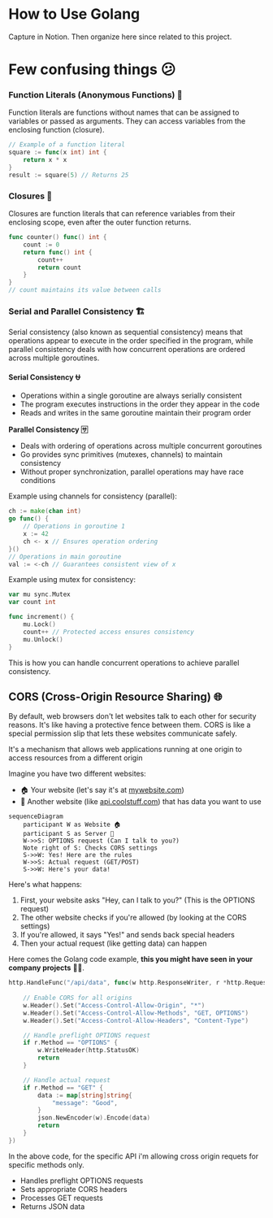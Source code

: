# How to Use Golang

Capture in Notion. Then organize here since related to this project. 

# Few confusing things 😕

### Function Literals (Anonymous Functions) 🚯

Function literals are functions without names that can be assigned to variables or passed as arguments. They can access variables from the enclosing function (closure).

```go
// Example of a function literal
square := func(x int) int {
    return x * x
}
result := square(5) // Returns 25
```

### Closures 🔐

Closures are function literals that can reference variables from their enclosing scope, even after the outer function returns.

```go
func counter() func() int {
    count := 0
    return func() int {
        count++
        return count
    }
}
// count maintains its value between calls
```

### Serial and Parallel Consistency 🏗️

Serial consistency (also known as sequential consistency) means that operations appear to execute in the order specified in the program, while parallel consistency deals with how concurrent operations are ordered across multiple goroutines.

**Serial Consistency ⛎**

- Operations within a single goroutine are always serially consistent
- The program executes instructions in the order they appear in the code
- Reads and writes in the same goroutine maintain their program order

**Parallel Consistency 🈂️**

- Deals with ordering of operations across multiple concurrent goroutines
- Go provides sync primitives (mutexes, channels) to maintain consistency
- Without proper synchronization, parallel operations may have race conditions

Example using channels for consistency (parallel):

```go
ch := make(chan int)
go func() {
    // Operations in goroutine 1
    x := 42
    ch <- x // Ensures operation ordering
}()
// Operations in main goroutine
val := <-ch // Guarantees consistent view of x
```

Example using mutex for consistency:

```go
var mu sync.Mutex
var count int

func increment() {
    mu.Lock()
    count++ // Protected access ensures consistency
    mu.Unlock()
}
```

This is how you can handle concurrent operations to achieve parallel consistency. 

## CORS (Cross-Origin Resource Sharing) 🌐

By default, web browsers don't let websites talk to each other for security reasons. It's like having a protective fence between them. CORS is like a special permission slip that lets these websites communicate safely.

It's a mechanism that allows web applications running at one origin to access resources from a different origin

Imagine you have two different websites:

- 🏠 Your website (let's say it's at [mywebsite.com](http://mywebsite.com))
- 🏢 Another website (like [api.coolstuff.com](http://api.coolstuff.com)) that has data you want to use

```mermaid
sequenceDiagram
    participant W as Website 🏠
    participant S as Server 🏢
    W->>S: OPTIONS request (Can I talk to you?)
    Note right of S: Checks CORS settings
    S->>W: Yes! Here are the rules
    W->>S: Actual request (GET/POST)
    S->>W: Here's your data!
```

Here's what happens:

1. First, your website asks "Hey, can I talk to you?" (This is the OPTIONS request)
2. The other website checks if you're allowed (by looking at the CORS settings)
3. If you're allowed, it says "Yes!" and sends back special headers
4. Then your actual request (like getting data) can happen

Here comes the Golang code example, **this you might have seen in your company projects** 🧑‍🎤.

```go
http.HandleFunc("/api/data", func(w http.ResponseWriter, r *http.Request) {
    
    // Enable CORS for all origins
    w.Header().Set("Access-Control-Allow-Origin", "*")
    w.Header().Set("Access-Control-Allow-Methods", "GET, OPTIONS")
    w.Header().Set("Access-Control-Allow-Headers", "Content-Type")

    // Handle preflight OPTIONS request
    if r.Method == "OPTIONS" {
        w.WriteHeader(http.StatusOK)
        return
    }

    // Handle actual request
    if r.Method == "GET" {
        data := map[string]string{
            "message": "Good",
        }
        json.NewEncoder(w).Encode(data)
        return
    }
})
```

In the above code, for the specific API i'm allowing cross origin requets for specific methods only.

- Handles preflight OPTIONS requests
- Sets appropriate CORS headers
- Processes GET requests
- Returns JSON data

